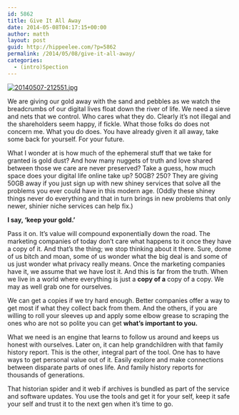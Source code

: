 ```yaml
---
id: 5862
title: Give It All Away
date: 2014-05-08T04:17:15+00:00
author: matth
layout: post
guid: http://hippeelee.com/?p=5862
permalink: /2014/05/08/give-it-all-away/
categories:
  - (intro)Spection
---
```

[<img src="http://localhost/wp-content/uploads/2014/05/20140507-212551.jpg" alt="20140507-212551.jpg" class="alignnone size-full" />](http://localhost/wp-content/uploads/2014/05/20140507-212551.jpg)

We are giving our gold away with the sand and pebbles as we watch the breadcrumbs of our digital lives float down the river of life. We need a sieve and nets that we control. Who cares what they do. Clearly it&#8217;s not illegal and the shareholders seem happy, if fickle. What those folks do does not concern me. What you do does. You have already given it all away, take some back for yourself. For your future. 

<!--more-->

What I wonder at is how much of the ephemeral stuff that we take for granted is gold dust? And how many nuggets of truth and love shared between those we care are never preserved? Take a guess, how much space does your digital life online take up? 50GB? 250? They are giving 50GB away if you just sign up with new shiney services that solve all the problems you ever could have in this modern age. (Oddly these shiney things never do everything and that in turn brings in new problems that only newer, shinier niche services can help fix.) 

**I say, &#8216;keep your gold.&#8217;** 

Pass it on. It&#8217;s value will compound exponentially down the road. The marketing companies of today don&#8217;t care what happens to it once they have a copy of it. And that&#8217;s the thing; we stop thinking about it there. Sure, dome of us bitch and moan, some of us wonder what the big deal is and some of us just wonder what privacy really means. Once the marketing companies have it, we assume that we have lost it. And this is far from the truth. When we live in a world where everything is just a **copy of a** copy of a copy. We may as well grab one for ourselves. 

We can get a copies if we try hard enough. Better companies offer a way to get most if what they collect back from them. And the others, if you are willing to roll your sleeves up and apply some elbow grease to scraping the ones who are not so polite you can get **what&#8217;s important to you.** 

What we need is an engine that learns to follow us around and keeps us honest with ourselves. Later on, it can help grandchildren with that family history report. This is the other, integral part of the tool. One has to have ways to get personal value out of it. Easily explore and make connections between disparate parts of ones life. And family history reports for thousands of generations. 

That historian spider and it web if archives is bundled as part of the service and software updates. You use the tools and get it for your self, keep it safe your self and trust it to the next gen when it&#8217;s time to go.